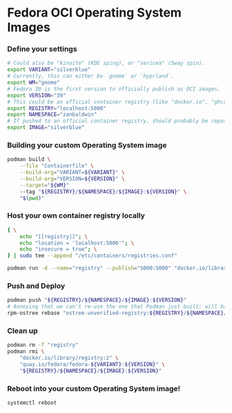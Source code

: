 # Fedora OCI Operating System Images

### Define your settings
```bash
# Could also be "kinoite" (KDE sping), or "sericea" (Sway spin).
export VARIANT="silverblue"
# Currently, this can either be `gnome` or `hyprland`.
export WM="gnome"
# Fedora 39 is the first version to officially publish as OCI images.
export VERSION="39"
# This could be an official container registry (like "docker.io", "ghcr.io", etc).
export REGISTRY="localhost:5000"
export NAMESPACE="zanbaldwin"
# If pushed to an official container registry, should probably be repository name.
export IMAGE="silverblue"
```

### Building your custom Operating System image
```bash
podman build \
    --file "Containerfile" \
    --build-arg="VARIANT=${VARIANT}" \
    --build-arg="VERSION=${VERSION}" \
    --target="${WM}"
    --tag "${REGISTRY}/${NAMESPACE}/${IMAGE}:${VERSION}" \
    "$(pwd)"
```

### Host your own container registry locally
```bash
{ \
    echo "[[registry]]"; \
    echo "location = 'localhost:5000'"; \
    echo "insecure = true"; \
} | sudo tee --append "/etc/containers/registries.conf"

podman run -d --name="registry" --publish="5000:5000" "docker.io/library/registry:2"
```

### Push and Deploy
```bash
podman push "${REGISTRY}/${NAMESPACE}/${IMAGE}:${VERSION}"
# Annoying that we can't re-use the one that Podman just built; will have to look into that further.
rpm-ostree rebase "ostree-unverified-registry:${REGISTRY}/${NAMESPACE}/${IMAGE}:${VERSION}"
```

### Clean up
```bash
podman rm -f "registry"
podman rmi \
    "docker.io/library/registry:2" \
    "quay.io/fedora/fedora-${VARIANT}:${VERSION}" \
    "${REGISTRY}/${NAMESPACE}/${IMAGE}:${VERSION}"
```

### Reboot into your custom Operating System image!
```bash
systemctl reboot
```
